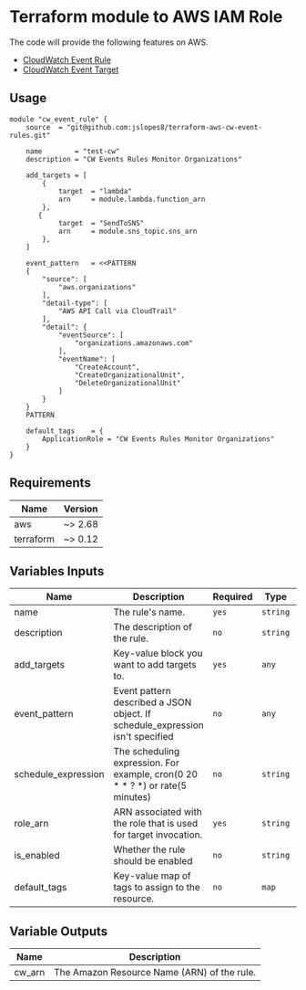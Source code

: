 # Terraform module to AWS IAM Role

The code will provide the following features on AWS.
* [CloudWatch Event Rule](https://www.terraform.io/docs/providers/aws/r/cloudwatch_event_rule.html)
* [CloudWatch Event Target](https://www.terraform.io/docs/providers/aws/r/cloudwatch_event_target.html)


## Usage
```hcl
module "cw_event_rule" {
    source  = "git@github.com:jslopes8/terraform-aws-cw-event-rules.git"

    name        = "test-cw"
    description = "CW Events Rules Monitor Organizations"

    add_targets = [
        {
            target  = "lambda"
            arn     = module.lambda.function_arn
        },
       {
            target  = "SendToSNS"
            arn     = module.sns_topic.sns_arn
        },
    ]

    event_pattern   = <<PATTERN
    {
        "source": [
            "aws.organizations"
        ],
        "detail-type": [
            "AWS API Call via CloudTrail"
        ],
        "detail": {
            "eventSource": [
                "organizations.amazonaws.com"
            ],
            "eventName": [
                "CreateAccount",
                "CreateOrganizationalUnit",
                "DeleteOrganizationalUnit"
            ]
        }
    }
    PATTERN

    default_tags    = {
        ApplicationRole = "CW Events Rules Monitor Organizations"
    }
}
```

## Requirements
| Name | Version |
| ---- | ------- |
| aws | ~> 2.68 |
| terraform | ~> 0.12 

<!-- BEGINNING OF PRE-COMMIT-TERRAFORM DOCS HOOK -->
## Variables Inputs
| Name | Description | Required | Type | Default |
| ---- | ----------- | -------- | ---- | ------- |
| name | The rule's name. | `yes` | `string` | ` ` |
| description | The description of the rule. | `no` | `string` | `null` |
| add_targets | Key-value block you want to add targets to. | `yes` | `any` | ` ` |
| event_pattern | Event pattern described a JSON object. If schedule_expression isn't specified | `no` | `any` | ` ` |
| schedule_expression | The scheduling expression. For example, cron(0 20 * * ? *) or rate(5 minutes) |  `no` | `string` | ` ` |
| role_arn | ARN associated with the role that is used for target invocation. | `yes` | `string` | ` ` |
| is_enabled | Whether the rule should be enabled | `no` | `string` | `true` |
| default_tags | Key-value map of tags to assign to the resource. | `no` | `map` | `{ }` |

## Variable Outputs
<!-- END OF PRE-COMMIT-TERRAFORM DOCS HOOK -->
| Name | Description |
| ---- | ----------- |
| cw_arn | The Amazon Resource Name (ARN) of the rule. |